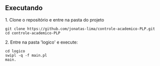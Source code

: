 ## Executando
<p>1. Clone o repositório e entre na pasta do projeto </p>

```
git clone https://github.com/jonatas-lima/controle-academico-PLP.git
cd controle-academico-PLP
```

<p>2. Entre na pasta 'logico' e execute:</p>

```
cd logico
swipl -q -f main.pl
main.
```